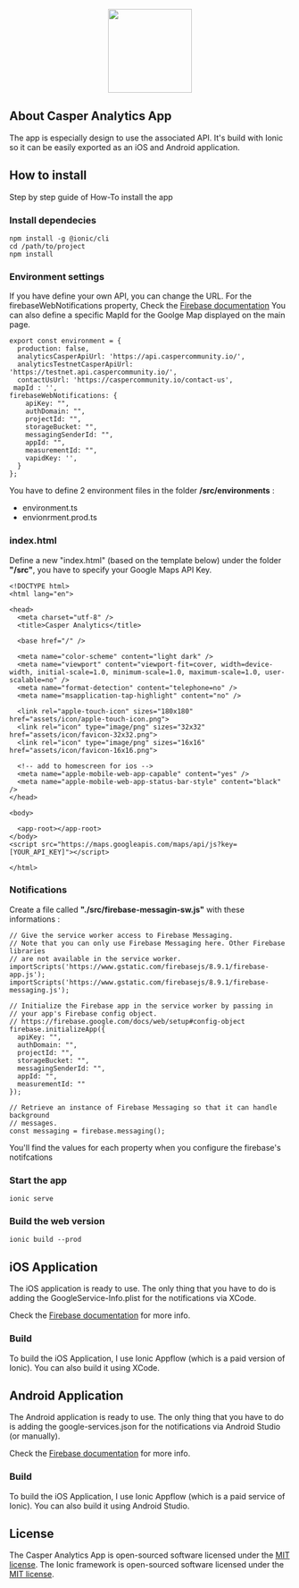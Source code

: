 
<p align="center"><a href="https://analytics.caspercommunity.io" target="_blank"><img src="https://analytics.caspercommunity.io/assets/icon/android-chrome-512x512.png" width="150"></a></p>

## About Casper Analytics App

The app is especially design to use the associated API.
It's build with Ionic so it can be easily exported as an iOS and Android application.

## How to install

Step by step guide of How-To install the app

### Install dependecies
```
npm install -g @ionic/cli
cd /path/to/project
npm install
```

### Environment settings

If you have define your own API, you can change the URL.
For the firebaseWebNotifications property, Check the [Firebase documentation](http://firebase.google.com/)
You can also define a specific MapId for the Goolge Map displayed on the main page.
```
export const environment = {
  production: false,
  analyticsCasperApiUrl: 'https://api.caspercommunity.io/',
  analyticsTestnetCasperApiUrl: 'https://testnet.api.caspercommunity.io/',
  contactUsUrl: 'https://caspercommunity.io/contact-us',
 mapId : '',
firebaseWebNotifications: {
    apiKey: "",
    authDomain: "",
    projectId: "",
    storageBucket: "",
    messagingSenderId: "",
    appId: "",
    measurementId: "",
    vapidKey: '',
  }
};
```
You have to define 2 environment files in the folder **/src/environments** :
- environment.ts
- envionrment.prod.ts

### index.html

Define a new "index.html" (based on the template below) under the folder **"/src"**, you have to specify your Google Maps API Key.

```
<!DOCTYPE html>
<html lang="en">

<head>
  <meta charset="utf-8" />
  <title>Casper Analytics</title>

  <base href="/" />

  <meta name="color-scheme" content="light dark" />
  <meta name="viewport" content="viewport-fit=cover, width=device-width, initial-scale=1.0, minimum-scale=1.0, maximum-scale=1.0, user-scalable=no" />
  <meta name="format-detection" content="telephone=no" />
  <meta name="msapplication-tap-highlight" content="no" />

  <link rel="apple-touch-icon" sizes="180x180" href="assets/icon/apple-touch-icon.png">
  <link rel="icon" type="image/png" sizes="32x32" href="assets/icon/favicon-32x32.png">
  <link rel="icon" type="image/png" sizes="16x16" href="assets/icon/favicon-16x16.png">

  <!-- add to homescreen for ios -->
  <meta name="apple-mobile-web-app-capable" content="yes" />
  <meta name="apple-mobile-web-app-status-bar-style" content="black" />
</head>

<body>

  <app-root></app-root>
</body>
<script src="https://maps.googleapis.com/maps/api/js?key=[YOUR_API_KEY]"></script>

</html>
```

### Notifications
Create a file called **"./src/firebase-messagin-sw.js"** with these informations :

```
// Give the service worker access to Firebase Messaging.
// Note that you can only use Firebase Messaging here. Other Firebase libraries
// are not available in the service worker.
importScripts('https://www.gstatic.com/firebasejs/8.9.1/firebase-app.js');
importScripts('https://www.gstatic.com/firebasejs/8.9.1/firebase-messaging.js');

// Initialize the Firebase app in the service worker by passing in
// your app's Firebase config object.
// https://firebase.google.com/docs/web/setup#config-object
firebase.initializeApp({
  apiKey: "",
  authDomain: "",
  projectId: "",
  storageBucket: "",
  messagingSenderId: "",
  appId: "",
  measurementId: ""
});

// Retrieve an instance of Firebase Messaging so that it can handle background
// messages.
const messaging = firebase.messaging();

```
You'll find the values for each property when you configure the firebase's notifcations

### Start the app
```
ionic serve
```
### Build the web version
```
ionic build --prod
```

## iOS Application

The iOS application is ready to use. The only thing that you have to do is adding the GoogleService-Info.plist for the notifications via XCode.

Check the [Firebase documentation](http://firebase.google.com/) for more info.

### Build
To build the iOS Application, I use Ionic Appflow (which is a paid version of Ionic). You can also build it using XCode.

## Android Application

The Android application is ready to use. The only thing that you have to do is adding the google-services.json for the notifications via Android Studio (or manually).

Check the [Firebase documentation](http://firebase.google.com/) for more info.

### Build
To build the iOS Application, I use Ionic Appflow (which is a paid service of Ionic). You can also build it using Android Studio.

## License

The Casper Analytics App is open-sourced software licensed under the [MIT license](https://opensource.org/licenses/MIT).
The Ionic framework is open-sourced software licensed under the [MIT license](https://opensource.org/licenses/MIT).
